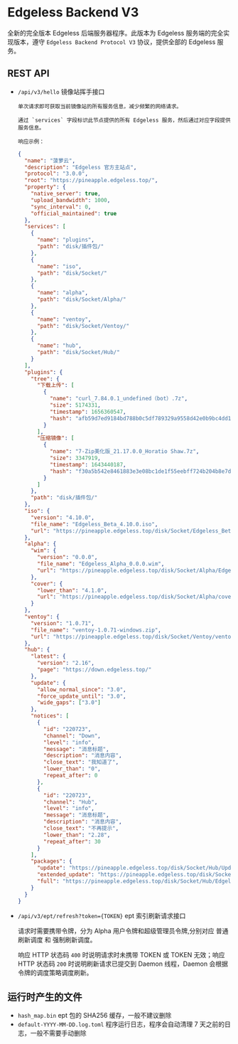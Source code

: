 # Edgeless Backend V3

全新的完全版本 Edgeless 后端服务器程序。此版本为 Edgeless 服务端的完全实现版本，遵守 `Edgeless Backend Protocol V3` 协议，提供全部的 Edgeless 服务。

## REST API

- `/api/v3/hello` 镜像站挥手接口

      单次请求即可获取当前镜像站的所有服务信息，减少频繁的网络请求。

      通过 `services` 字段标识此节点提供的所有 Edgeless 服务，然后通过对应字段提供服务信息。

      响应示例：

  ```json
  {
    "name": "菠萝云",
    "description": "Edgeless 官方主站点",
    "protocol": "3.0.0",
    "root": "https://pineapple.edgeless.top/",
    "property": {
      "native_server": true,
      "upload_bandwidth": 1000,
      "sync_interval": 0,
      "official_maintained": true
    },
    "services": [
      {
        "name": "plugins",
        "path": "disk/插件包/"
      },
      {
        "name": "iso",
        "path": "disk/Socket/"
      },
      {
        "name": "alpha",
        "path": "disk/Socket/Alpha/"
      },
      {
        "name": "ventoy",
        "path": "disk/Socket/Ventoy/"
      },
      {
        "name": "hub",
        "path": "disk/Socket/Hub/"
      }
    ],
    "plugins": {
      "tree": {
        "下载上传": [
          {
            "name": "curl_7.84.0.1_undefined（bot）.7z",
            "size": 5174331,
            "timestamp": 1656360547,
            "hash": "afb59d7ed9184bd788b0c5df789329a9558d42e0b9bc4dd1a4198bccd05b9ef8"
          }
        ],
        "压缩镜像": [
          {
            "name": "7-Zip美化版_21.17.0.0_Horatio Shaw.7z",
            "size": 3347919,
            "timestamp": 1643440187,
            "hash": "f30a5b542e8461883e3e08bc1de1f55eebff724b204b8e7d29c3379bf469d8ad"
          }
        ]
      },
      "path": "disk/插件包/"
    },
    "iso": {
      "version": "4.10.0",
      "file_name": "Edgeless_Beta_4.10.0.iso",
      "url": "https://pineapple.edgeless.top/disk/Socket/Edgeless_Beta_4.10.0.iso"
    },
    "alpha": {
      "wim": {
        "version": "0.0.0",
        "file_name": "Edgeless_Alpha_0.0.0.wim",
        "url": "https://pineapple.edgeless.top/disk/Socket/Alpha/Edgeless_Alpha_0.0.0.wim"
      },
      "cover": {
        "lower_than": "4.1.0",
        "url": "https://pineapple.edgeless.top/disk/Socket/Alpha/cover.7z"
      }
    },
    "ventoy": {
      "version": "1.0.71",
      "file_name": "ventoy-1.0.71-windows.zip",
      "url": "https://pineapple.edgeless.top/disk/Socket/Ventoy/ventoy-1.0.71-windows.zip"
    },
    "hub": {
      "latest": {
        "version": "2.16",
        "page": "https://down.edgeless.top/"
      },
      "update": {
        "allow_normal_since": "3.0",
        "force_update_until": "3.0",
        "wide_gaps": ["3.0"]
      },
      "notices": [
        {
          "id": "220723",
          "channel": "Down",
          "level": "info",
          "message": "消息标题",
          "description": "消息内容",
          "close_text": "我知道了",
          "lower_than": "0",
          "repeat_after": 0
        },
        {
          "id": "220723",
          "channel": "Hub",
          "level": "info",
          "message": "消息标题",
          "description": "消息内容",
          "close_text": "不再提示",
          "lower_than": "2.28",
          "repeat_after": 30
        }
      ],
      "packages": {
        "update": "https://pineapple.edgeless.top/disk/Socket/Hub/Update/update.7z",
        "extended_update": "https://pineapple.edgeless.top/disk/Socket/Hub/Update/extended_update.7z",
        "full": "https://pineapple.edgeless.top/disk/Socket/Hub/Edgeless Hub_Beta_2.16.7z"
      }
    }
  }
  ```

- `/api/v3/ept/refresh?token={TOKEN}` ept 索引刷新请求接口

  请求时需要携带令牌，分为 Alpha 用户令牌和超级管理员令牌,分别对应 普通刷新调度 和 强制刷新调度。

  响应 HTTP 状态码 `400` 时说明请求时未携带 TOKEN 或 TOKEN 无效；响应 HTTP 状态码 `200` 时说明刷新请求已提交到 Daemon 线程，Daemon 会根据令牌的调度策略调度刷新。

## 运行时产生的文件

- `hash_map.bin` ept 包的 SHA256 缓存，一般不建议删除
- `default-YYYY-MM-DD.log.toml` 程序运行日志，程序会自动清理 7 天之前的日志，一般不需要手动删除
